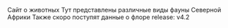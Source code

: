 Сайт о животных
Тут представлены различные виды фауны Северной Африки
Также скоро поступят данные о флоре
release: v4.2
